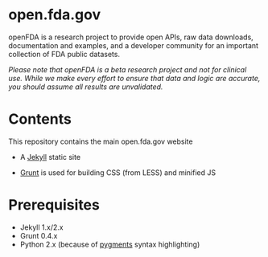 open.fda.gov
=======

openFDA is a research project to provide open APIs, raw data downloads, documentation and examples, and a developer community for an important collection of FDA public datasets.

*Please note that openFDA is a beta research project and not for clinical use. While we make every effort to ensure that data and logic are accurate, you should assume all results are unvalidated.*

# Contents

This repository contains the main open.fda.gov website

* A [Jekyll](http://jekyllrb.com/) static site

* [Grunt](http://gruntjs.com/) is used for building CSS (from LESS) and minified JS

# Prerequisites

* Jekyll 1.x/2.x
* Grunt 0.4.x
* Python 2.x (because of [pygments](https://github.com/tmm1/pygments.rb) syntax highlighting)
